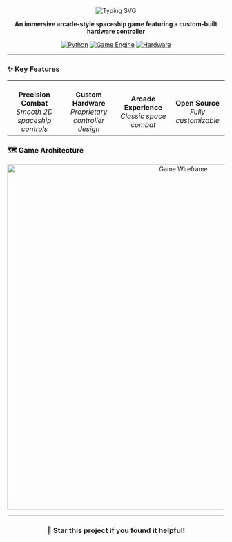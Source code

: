 <div align="center">

![Typing SVG](https://readme-typing-svg.herokuapp.com?font=Orbitron&size=24&pause=1000&color=00FF41&center=true&vCenter=true&width=600&lines=PYG-Controller_GA;Custom+Hardware+Controller)

**An immersive arcade-style spaceship game featuring a custom-built hardware controller**

[![Python](https://img.shields.io/badge/Python-3.8%2B-blue.svg?style=for-the-badge&logo=python&logoColor=white)](https://www.python.org/)
[![Game Engine](https://img.shields.io/badge/Engine-Pygame-green.svg?style=for-the-badge&logo=python&logoColor=white)](https://www.pygame.org/)
[![Hardware](https://img.shields.io/badge/Hardware-Arduino-red.svg?style=for-the-badge&logo=arduino&logoColor=white)](https://www.arduino.cc/)

</div>

---

### ✨ Key Features

<div align="center">
  <table>
    <tr>
      <td align="center" width="25%">
        <br><strong>Precision Combat</strong>
        <br><em>Smooth 2D spaceship controls</em>
      </td>
      <td align="center" width="25%">
        <br><strong>Custom Hardware</strong>
        <br><em>Proprietary controller design</em>
      </td>
      <td align="center" width="25%">
        <br><strong>Arcade Experience</strong>
        <br><em>Classic space combat</em>
      </td>
      <td align="center" width="25%">
        <br><strong>Open Source</strong>
        <br><em>Fully customizable</em>
      </td>
    </tr>
  </table>
</div>

### 🗺️ Game Architecture
<div align="center">
  <img src="https://github.com/rslzrr/PYG-Controller_GA/blob/b2d85d341784df6ad907a21a09a22042f175a6e7/outputIMG/wireframe.png" alt="Game Wireframe" width="800">
</div>

---

<div align="center">

### 🌟 Star this project if you found it helpful!

</div>
